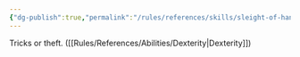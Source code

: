 ```yaml
---
{"dg-publish":true,"permalink":"/rules/references/skills/sleight-of-hand/"}
---
```


Tricks or theft. ([[Rules/References/Abilities/Dexterity\|Dexterity]])